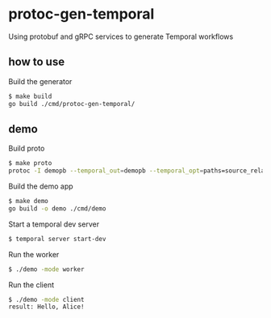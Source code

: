 # protoc-gen-temporal

Using protobuf and gRPC services to generate Temporal workflows

## how to use

Build the generator

```bash
$ make build
go build ./cmd/protoc-gen-temporal/
```

## demo

Build proto

```bash
$ make proto
protoc -I demopb --temporal_out=demopb --temporal_opt=paths=source_relative --plugin protoc-gen-temporal=protoc-gen-temporal demo.proto
```

Build the demo app

```bash
$ make demo
go build -o demo ./cmd/demo
```

Start a temporal dev server

```bash
$ temporal server start-dev
```

Run the worker

```bash
$ ./demo -mode worker
```

Run the client

```bash
$ ./demo -mode client
result: Hello, Alice!
```
